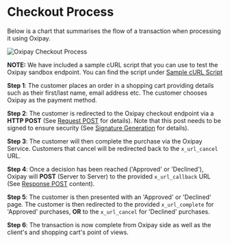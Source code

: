 # Checkout Process

Below is a chart that summarises the flow of a transaction when processing it using Oxipay.

<img src="/img/api/1.png" alt="Oxipay Checkout Process">

**NOTE:** We have included a sample cURL script that you can use to test the Oxipay sandbox endpoint. You can find the script under [Sample cURL Script](../developer_resources/sample_curl.md)

 **Step 1**: The customer places an order in a shopping cart providing details such as their first/last name, email address etc. The customer chooses Oxipay as the payment method.

 **Step 2**: The customer is redirected to the Oxipay checkout endpoint via a **HTTP POST** (See <a href="/developer_resources/api_reference/#Request">Request POST</a> for details). Note that this post needs to be signed to ensure security (See <a href="/developer_resources/signature_generation/">Signature Generation</a> for details).

 **Step 3**: The customer will then complete the purchase via the Oxipay Service. Customers that cancel will be redirected back to the <code>x_url_cancel</code> URL.

**Step 4**: Once a decision has been reached ('Approved' or 'Declined'), Oxipay will **POST** (Server to Server) to the provided <code>x_url_callback</code> URL  (See <a href="/developer_resources/api_reference/#Responses">Response POST</a> content).  

**Step 5**: The customer is then presented with an 'Approved' or 'Declined' page.  The customer is then redirected to the provided <code>x_url_complete</code> for 'Approved' purchases, **OR** to the <code>x_url_cancel</code> for 'Declined' purchases.  

 **Step 6**: The transaction is now complete from Oxipay side as well as the client's and shopping cart's point of views.
